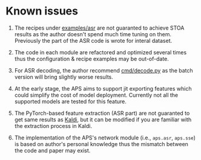 # Known issues

1. The recipes under [examples/asr](../examples/asr) are not guaranted to achieve STOA results as the author doesn't spend much time tuning on them. Previously the part of the ASR code is wrote for interal dataset.

2. The code in each module are refactored and optimized several times thus the configuration & recipe examples may be out-of-date.

3. For ASR decoding, the author recommend [cmd/decode.py](../cmd/decode.py) as the batch version will bring slightly worse results.

4. At the early stage, the APS aims to support jit exporting features which could simplify the cost of model deployment. Currently not all the supported models are tested for this feature.

5. The PyTorch-based feature extraction (ASR part) are not guaranted to get same results as [Kaldi](https://github.com/kaldi-asr/kaldi), but it can be modified if you are familiar with the extraction process in Kaldi.

6. The implementation of the APS's network module (i.e., `aps.asr`, `aps.sse`) is based on author's personal knowledge thus the mismatch between the code and paper may exist.

